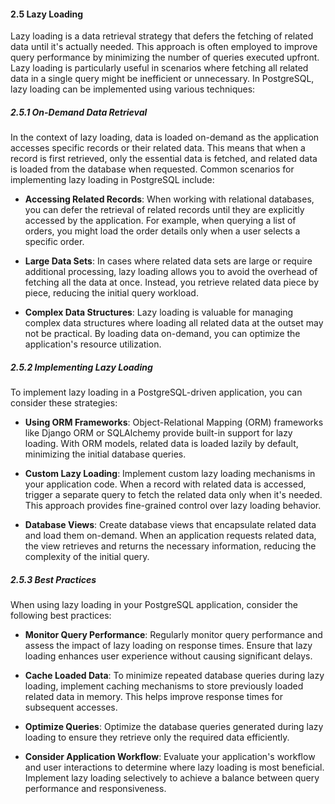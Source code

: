 #### 2.5 Lazy Loading

Lazy loading is a data retrieval strategy that defers the fetching of related data until it's actually needed. This approach is often employed to improve query performance by minimizing the number of queries executed upfront. Lazy loading is particularly useful in scenarios where fetching all related data in a single query might be inefficient or unnecessary. In PostgreSQL, lazy loading can be implemented using various techniques:

##### 2.5.1 On-Demand Data Retrieval

In the context of lazy loading, data is loaded on-demand as the application accesses specific records or their related data. This means that when a record is first retrieved, only the essential data is fetched, and related data is loaded from the database when requested. Common scenarios for implementing lazy loading in PostgreSQL include:

- **Accessing Related Records**: When working with relational databases, you can defer the retrieval of related records until they are explicitly accessed by the application. For example, when querying a list of orders, you might load the order details only when a user selects a specific order.

- **Large Data Sets**: In cases where related data sets are large or require additional processing, lazy loading allows you to avoid the overhead of fetching all the data at once. Instead, you retrieve related data piece by piece, reducing the initial query workload.

- **Complex Data Structures**: Lazy loading is valuable for managing complex data structures where loading all related data at the outset may not be practical. By loading data on-demand, you can optimize the application's resource utilization.

##### 2.5.2 Implementing Lazy Loading

To implement lazy loading in a PostgreSQL-driven application, you can consider these strategies:

- **Using ORM Frameworks**: Object-Relational Mapping (ORM) frameworks like Django ORM or SQLAlchemy provide built-in support for lazy loading. With ORM models, related data is loaded lazily by default, minimizing the initial database queries.

- **Custom Lazy Loading**: Implement custom lazy loading mechanisms in your application code. When a record with related data is accessed, trigger a separate query to fetch the related data only when it's needed. This approach provides fine-grained control over lazy loading behavior.

- **Database Views**: Create database views that encapsulate related data and load them on-demand. When an application requests related data, the view retrieves and returns the necessary information, reducing the complexity of the initial query.

##### 2.5.3 Best Practices

When using lazy loading in your PostgreSQL application, consider the following best practices:

- **Monitor Query Performance**: Regularly monitor query performance and assess the impact of lazy loading on response times. Ensure that lazy loading enhances user experience without causing significant delays.

- **Cache Loaded Data**: To minimize repeated database queries during lazy loading, implement caching mechanisms to store previously loaded related data in memory. This helps improve response times for subsequent accesses.

- **Optimize Queries**: Optimize the database queries generated during lazy loading to ensure they retrieve only the required data efficiently.

- **Consider Application Workflow**: Evaluate your application's workflow and user interactions to determine where lazy loading is most beneficial. Implement lazy loading selectively to achieve a balance between query performance and responsiveness.
